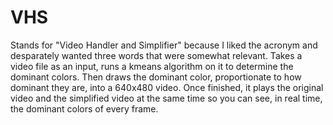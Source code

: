 # VHS
Stands for "Video Handler and Simplifier" because I liked the acronym and desparately wanted three words that were somewhat relevant. Takes a video file as an input, runs a kmeans algorithm on it to determine the dominant colors. Then draws the dominant color, proportionate to how dominant they are, into a 640x480 video. Once finished, it plays the original video and the simplified video at the same time so you can see, in real time, the dominant colors of every frame.
